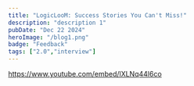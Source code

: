 ```yaml
---
title: "LogicLooM: Success Stories You Can't Miss!"
description: "description 1"
pubDate: "Dec 22 2024"
heroImage: "/blog1.png"
badge: "Feedback"
tags: ["2.0","interview"]
---
```



https://www.youtube.com/embed/lXLNq44l6co
